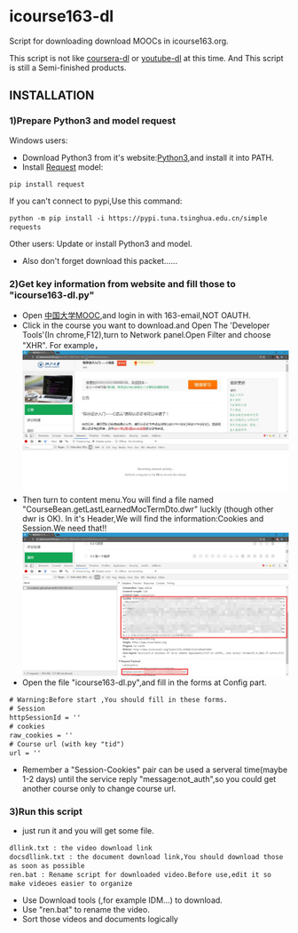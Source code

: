 # icourse163-dl
Script for downloading download MOOCs in icourse163.org.

This script is not like [coursera-dl](https://github.com/coursera-dl/coursera-dl) or [youtube-dl](https://github.com/rg3/youtube-dl) at this time.
And This script is still a Semi-finished products.
## INSTALLATION

### 1)Prepare Python3 and model request
Windows users:
* Download Python3 from it's website:[Python3](https://www.python.org/download/releases/3.0/),and install it into PATH.
* Install [Request](http://docs.python-requests.org/zh_CN/latest/user/install.html#install) model:
```
pip install request
```
If you can't connect to pypi,Use this command:
```
python -m pip install -i https://pypi.tuna.tsinghua.edu.cn/simple requests
```
Other users:
Update or install Python3 and model.

* Also don't forget download this packet......

### 2)Get key information from website and fill those to "icourse163-dl.py"
* Open [中国大学MOOC](http://www.icourse163.org/home.htm),and login in with 163-email,NOT OAUTH.
* Click in the course you want to download.and Open The 'Developer Tools'(In chrome,F12),turn to Network panel.Open Filter and choose "XHR".
For example，
![Img 1](./pic/QQ截图20170105132604.jpg)
* Then turn to content menu.You will find a file named "CourseBean.getLastLearnedMocTermDto.dwr" luckly (though other dwr is OK). In it's Header,We will find the information:Cookies and Session.We need that!!
![Img 2](./pic/QQ截图20170105134052.jpg)
* Open the file "icourse163-dl.py",and fill in the forms at Config part.
```
# Warning:Before start ,You should fill in these forms.
# Session
httpSessionId = ''
# cookies
raw_cookies = ''
# Course url (with key "tid")
url = ''
```
* Remember a "Session-Cookies" pair can be used a serveral time(maybe 1-2 days) until the service reply "message:not_auth",so you could get another course only to change course url.

### 3)Run this script
* just run it and you will get some file.
```
dllink.txt : the video download link
docsdllink.txt : the document download link,You should download those as soon as possible 
ren.bat : Rename script for downloaded video.Before use,edit it so make videoes easier to organize
```
* Use Download tools (,for example IDM...) to download.
* Use "ren.bat" to rename the video.
* Sort those videos and documents logically
